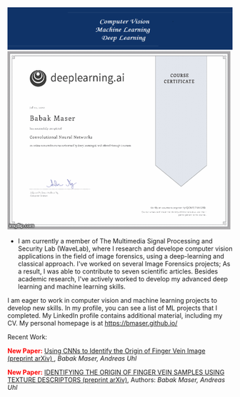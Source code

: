 </style>
</head>
<body>



<img src="https://github.com/BMaser/BMaser/blob/main/photo.png">

<img src="https://github.com/BMaser/Demo/blob/main/gif.gif?raw=true">

- I am currently a member of The Multimedia Signal Processing and Security Lab (WaveLab), where I research and develope computer vision applications in the field of image forensics, using a deep-learning and classical approach. I've worked on several Image Forensics projects; As a result, I was able to contribute to seven scientific articles. Besides academic research, I've actively worked to develop my advanced deep learning and machine learning skills.

I am eager to work in computer vision and machine learning projects to develop new skills. In my profile, you can see a list of ML projects that I completed. My LinkedIn profile contains additional material, including my CV. My personal homepage is at https://bmaser.github.io/

Recent Work:

<div class="new_paper">
    <p><b style="color:red">New Paper:</b> <a href="https://arxiv.org/abs/2103.01632">Using CNNs to Identify the Origin of Finger Vein Image (preprint arXiv) </a>,
    <i> Babak Maser, Andreas Uhl </i></p>


<div class="new_paper">
    <p><b style="color:red">New Paper:</b> <a href="https://arxiv.org/abs/2102.03992">IDENTIFYING THE ORIGIN OF FINGER VEIN SAMPLES USING TEXTURE DESCRIPTORS (preprint arXiv)</a>,
 Authors:<i> Babak Maser, Andreas Uhl </i></p>
</div>

</body>
</html>

<!-- 
**BMaser/BMaser** is a âœ¨ _special_ âœ¨ repository because its `README.md` (this file) appears on your GitHub profile.
Here are some ideas to get you started:
### Hi there ðŸ‘‹

- ðŸ”­ Iâ€™m currently working on ...
- ðŸŒ± Iâ€™m currently learning ...
- ðŸ‘¯ Iâ€™m looking to collaborate on ...
- ðŸ¤” Iâ€™m looking for help with ...
- ðŸ’¬ Ask me about ...
- ðŸ“« How to reach me: ...
- ðŸ˜„ Pronouns: ...
- âš¡ Fun fact: ... 
-->

